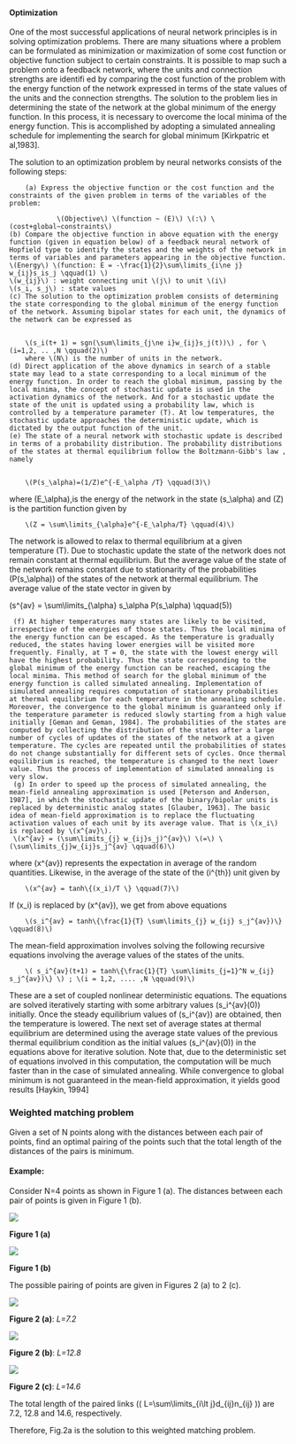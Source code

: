 #### Optimization
One of the most successful applications of neural network principles is in solving optimization problems. There are many situations where a problem can be formulated as minimization or maximization of some cost function or objective function subject to certain constraints. It is possible to map such a problem onto a feedback network,  where the units and connection strengths are identifi
ed by comparing the cost function of the problem with the energy function of the network expressed in terms of the state values of the units and the connection strengths. The solution to the problem lies in determining the state of the network at the global minimum of the energy function. In this process, it is necessary to overcome the local minima of the energy function. This is accomplished by adopting a simulated annealing schedule for implementing the search for global minimum [Kirkpatric et al,1983].

The solution to an optimization problem by neural networks consists of the following steps:

        (a) Express the objective function or the cost function and the constraints of the given problem in terms of the variables of the problem:

                \(Objective\) \(function ~ (E)\) \(:\) \(cost+global~constraints\)
	(b) Compare the objective function in above equation with the energy function (given in equation below) of a feedback neural network of Hopfield type to identify the states and the weights of the network in terms of variables and parameters appearing in the objective function.
	\(Energy\) \(function: E = -\frac{1}{2}\sum\limits_{i\ne j} w_{ij}s_is_j \qquad(1) \)
	\(w_{ij}\) : weight connecting unit \(j\) to unit \(i\)
	\(s_i, s_j\) : state values
	(c) The solution to the optimization problem consists of determining the state corresponding to the global minimum of the energy function of the network. Assuming bipolar states for each unit, the dynamics of the network can be expressed as


        \(s_i(t+ 1) = sgn(\sum\limits_{j\ne i}w_{ij}s_j(t))\) , for \(i=1,2, .. ,N \qquad(2)\)
        where \(N\) is the number of units in the network.
	(d) Direct application of the above dynamics in search of a stable state may lead to a state corresponding to a local minimum of the energy function. In order to reach the global minimum, passing by the local minima, the concept of stochastic update is used in the activation dynamics of the network. And for a stochastic update the state of the unit is updated using a probability law, which is controlled by a temperature parameter (T). At low temperatures, the stochastic update approaches the deterministic update, which is dictated by the output function of the unit.
	(e) The state of a neural network with stochastic update is described in terms of a probability distribution. The probability distributions of the states at thermal equilibrium follow the Boltzmann-Gibb's law , namely


        \(P(s_\alpha)=(1/Z)e^{-E_\alpha /T} \qquad(3)\)


where \(E_\alpha\),is the energy of the network in the state \(s_\alpha\) and \(Z\) is the partition function given by


        \(Z = \sum\limits_{\alpha}e^{-E_\alpha/T} \qquad(4)\)


The network is allowed to relax to thermal equilibrium at a given temperature (T). Due to stochastic update the state of the network does not remain constant at thermal equilibrium. But the average value of the state of the network remains constant due to stationarity of the probabilities \(P(s_\alpha)\) of the states of the network at thermal equilibrium. The average value of the state vector in given by
    
\(s^{av} = \sum\limits_{\alpha} s_\alpha P(s_\alpha) \qquad(5)\)

	 (f) At higher temperatures many states are likely to be visited, irrespective of the energies of those states. Thus the local minima of the energy function can be escaped. As the temperature is gradually reduced, the states having lower energies will be visited more frequently. Finally, at T = 0, the state with the lowest energy will have the highest probability. Thus the state corresponding to the global minimum of the energy function can be reached, escaping the local minima. This method of search for the global minimum of the energy function is called simulated annealing. Implementation of simulated annealing requires computation of stationary probabilities at thermal equilibrium for each temperature in the annealing schedule. Moreover, the convergence to the global minimum is guaranteed only if the temperature parameter is reduced slowly starting from a high value initially [Geman and Geman, 1984]. The probabilities of the states are computed by collecting the distribution of the states after a large number of cycles of updates of the states of the network at a given temperature. The cycles are repeated until the probabilities of states do not change substantially for different sets of cycles. Once thermal equilibrium is reached, the temperature is changed to the next lower value. Thus the process of implementation of simulated annealing is very slow.
	 (g) In order to speed up the process of simulated annealing, the mean-field annealing approximation is used [Peterson and Anderson, 1987], in which the stochastic update of the binary/bipolar units is replaced by deterministic analog states [Glauber, 1963]. The basic idea of mean-field approximation is to replace the fluctuating activation values of each unit by its average value. That is \(x_i\) is replaced by \(x^{av}\).
	 \(x^{av} = (\sum\limits_{j} w_{ij}s_j)^{av}\) \(=\) \(\sum\limits_{j}w_{ij}s_j^{av} \qquad(6)\)


where \(x^{av}\) represents the expectation in average of the random quantities. Likewise, in the average of the state of the \(i^{th}\) unit given by


        \(x^{av} = tanh\{(x_i)/T \} \qquad(7)\)


If \(x_i\) is replaced by \(x^{av}\), we get from above equations


        \(s_i^{av} = tanh\{\frac{1}{T} \sum\limits_{j} w_{ij} s_j^{av})\} \qquad(8)\)


The mean-field approximation involves solving the following recursive equations involving the average values of the states of the units.


        \( s_i^{av}(t+1) = tanh\{\frac{1}{T} \sum\limits_{j=1}^N w_{ij} s_j^{av})\} \) ; \(i = 1,2, .... ,N \qquad(9)\)


These are a set of coupled nonlinear deterministic equations. The equations are solved iteratively starting with some arbitrary values \(s_i^{av}(0)\) initially. Once the steady equilibrium values of \(s_i^{av}\) are obtained, then the temperature is lowered. The next set of average states at thermal equilibrium are determined using the average state values of the previous thermal equilibrium condition as the initial values \(s_i^{av}(0)\) in the equations above for iterative solution. Note that, due to the deterministic set of equations involved in this computation, the computation will be much faster than in the case of simulated annealing. While convergence to global minimum is not guaranteed in the mean-field approximation, it yields good results [Haykin, 1994]


### Weighted matching problem

Given a set of N points along with the distances between each pair of points, find an optimal pairing of the points such that the total length of the distances of the pairs is minimum.

#### Example:

Consider N=4 points as shown in Figure 1 (a). The distances between each pair of points is given in Figure 1 (b).


<img src="images/sol1.png">


**Figure 1 (a)**


<img src="images/wgraph.png">



**Figure 1 (b)**

The possible pairing of points are given in Figures 2 (a) to 2 (c).


<img src="images/sol1.png">



**Figure 2 (a)**: *L=7.2*



<img src="images/sol2.png">



**Figure 2 (b)**: *L=12.8*


<img src="images/sol3.png">



**Figure 2 (c)**: *L=14.6*

The total length of the paired links (\( L=\sum\limits_{i\lt j}d_{ij}n_{ij} \)) are 7.2, 12.8 and 14.6, respectively.

Therefore, Fig.2a is the solution to this weighted matching problem.



